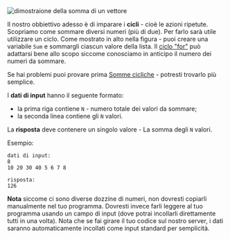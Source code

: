 <!-- #Somma ciclica -->
<div class="centered">
<img alt="dimostraione della somma di un vettore" src="https://codeabbey.github.io/data/sum_in_loop.gif"/>
</div>

Il nostro obbiettivo adesso è di imparare i **cicli** - cioè le azioni ripetute.
Scopriamo come sommare diversi numeri (più di due). Per farlo sarà utile utilizzare un ciclo.
Come mostrato in alto nella figura - puoi creare una variabile `Sum` e sommargli ciascun valore della lista.
Il [ciclo "for"](http://it.wikipedia.org/wiki/Ciclo_for) può adattarsi bene allo scopo siccome conosciamo 
in anticipo il numero dei numeri da sommare. 

Se hai problemi puoi provare prima [Somme cicliche](./sums-in-loop--it) - potresti trovarlo più semplice.

I **dati di input** hanno il seguente formato:

- la prima riga contiene `N` - numero totale dei valori da sommare;
- la seconda linea contiene gli `N` valori.

La **risposta** deve contenere un singolo valore - La somma degli `N` valori.

Esempio:

	dati di input:
	8
	10 20 30 40 5 6 7 8
	
	risposta:
	126
  
**Nota** siccome ci sono diverse dozzine di numeri, non dovresti copiarli manualmente nel tuo programma.
Dovresti invece farli leggere al tuo programma usando un campo di input (dove potrai incollarli 
direttamente tutti in una volta). Nota che se fai girare il tuo codice sul nostro server, i dati saranno 
automaticamente incollati come input standard per semplicità.
